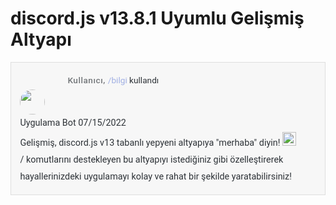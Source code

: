 # discord.js v13.8.1 Uyumlu Gelişmiş Altyapı

<div style="background: #F7F7F7; color: #747F8D; font-family: Roboto, sans-serif; font-size: 16px; line-height: 170%; border: 1px solid #DEDEDE">
    <div style="display: flex; flex-direction: column; margin: 1em 0; padding: 0.25em 1em 0; color: #2E3338; font-size: 0.9em">
        <div style="display: flex; position: relative; align-items: center; margin-bottom: 4px; padding-left: 56px; box-sizing: border-box color: #4F5660; width: 100%; font-size: 0.95em; line-height: 150%">
            <img src="https://cdn.discordapp.com/embed/avatars/0.png" style="margin-right: 4px; height: 16px; width: 16px; border-radius: 50%" />
            <span style="flex-direction: row-reverse; font-size: 1em">
                <span style="margin-right: 4px; font-weight: 500; letter-spacing: .5px; opacity: 0.65">Kullanıcı,</span>
            </span>
            <span class="discord-interaction-command"><span style="color: #7289DA; opacity: 0.65"> /bilgi </span> kullandı </span>
        </div>
        <div class="discord-message-content">
            <div style="margin-top: 1px; margin-right: 16px; min-width: 40px;"><img src="https://cdn.discordapp.com/embed/avatars/2.png" style="height: 40px; width: 40px; border-radius: 50%" /></div>
            <div style="position: relative; width: 100%">
                <div>
                    <span class="discord-author-info"><span class="discord-author-username">Uygulama</span><span class="discord-author-bot-tag"> Bot </span></span><span class="discord-message-timestamp">07/15/2022</span>
                </div>
                Gelişmiş, discord.js v13 tabanlı yepyeni altyapıya "merhaba" diyin!
                <span style="display: inline-block"><img title="tada" src="https://twemoji.maxcdn.com/v/13.1.0/72x72/1f389.png" style="vertical-align: bottom; height: 1.375rem; width: 1.375rem" /></span><br />
                / komutlarını destekleyen bu altyapıyı istediğiniz gibi özelleştirerek hayallerinizdeki uygulamayı kolay ve rahat bir şekilde yaratabilirsiniz!
            </div>
        </div>
    </div>
</div>
